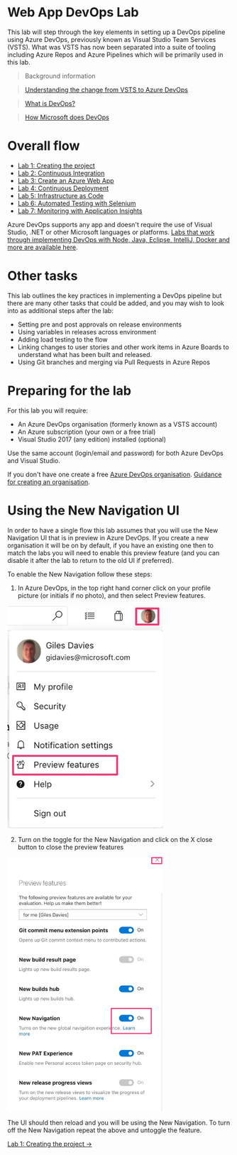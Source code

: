 # Web App DevOps Lab

This lab will step through the key elements in setting up a DevOps pipeline using Azure DevOps, previously known as Visual Studio Team Services (VSTS). What was VSTS has now been separated into a suite of tooling including Azure Repos and Azure Pipelines which will be primarily used in this lab.

>Background information

>[Understanding the change from VSTS to Azure DevOps](https://azure.microsoft.com/en-us/blog/introducing-azure-devops/)

>[What is DevOps?](https://www.visualstudio.com/learn/what-is-devops/)

>[How Microsoft does DevOps](https://www.visualstudio.com/learn/devops-at-microsoft/)

# Overall flow

- [Lab 1: Creating the project](https://github.com/gidavies/WebAppDevOpsLab/blob/master/DevOpsLab1.md)
- [Lab 2: Continuous Integration](https://github.com/gidavies/WebAppDevOpsLab/blob/master/DevOpsLab2.md)
- [Lab 3: Create an Azure Web App](https://github.com/gidavies/WebAppDevOpsLab/blob/master/DevOpsLab3.md)
- [Lab 4: Continuous Deployment](https://github.com/gidavies/WebAppDevOpsLab/blob/master/DevOpsLab4.md)
- [Lab 5: Infrastructure as Code](https://github.com/gidavies/WebAppDevOpsLab/blob/master/DevOpsLab5.md)
- [Lab 6: Automated Testing with Selenium](https://github.com/gidavies/WebAppDevOpsLab/blob/master/DevOpsLab6.md)
- [Lab 7: Monitoring with Application Insights](https://github.com/gidavies/WebAppDevOpsLab/blob/master/DevOpsLab7.md)

Azure DevOps supports any app and doesn't require the use of Visual Studio, .NET or other Microsoft languages or platforms. [Labs that work through implementing DevOps with Node, Java, Eclipse, IntelliJ, Docker and more are available here](https://www.azuredevopslabs.com/).

# Other tasks

This lab outlines the key practices in implementing a DevOps pipeline but there are many other tasks that could be added, and you may wish to look into as additional steps after the lab:
- Setting pre and post approvals on release environments
- Using variables in releases across environment
- Adding load testing to the flow
- Linking changes to user stories and other work items in Azure Boards to understand what has been built and released.
- Using Git branches and merging via Pull Requests in Azure Repos

# Preparing for the lab

For this lab you will require:

- An Azure DevOps organisation (formerly known as a VSTS account)
- An Azure subscription (your own or a free trial)
- Visual Studio 2017 (any edition) installed (optional)

Use the same account (login/email and password) for both Azure DevOps and Visual Studio.

If you don't have one create a free [Azure DevOps organisation](http://dev.azure.com). [Guidance for creating an organisation](https://docs.microsoft.com/en-us/azure/devops/user-guide/sign-up-invite-teammates?view=vsts).

# Using the New Navigation UI

In order to have a single flow this lab assumes that you will use the New Navigation UI that is in preview in Azure DevOps. If you create a new organisation it will be on by default, if you have an existing one then to match the labs you will need to enable this preview feature (and you can disable it after the lab to return to the old UI if preferred).

To enable the New Navigation follow these steps:

1. In Azure DevOps, in the top right hand corner click on your profile picture (or initials if no photo), and then select Preview features.
<img src="images/Intro1.png" width="350"/>

2. Turn on the toggle for the New Navigation and click on the X close button to close the preview features
<img src="images/Intro2.png" width="350"/>

The UI should then reload and you will be using the New Navigation. To turn off the New Navigation repeat the above and untoggle the feature.

[Lab 1: Creating the project ->](https://github.com/gidavies/WebAppDevOpsLab/blob/master/DevOpsLab1.md)

